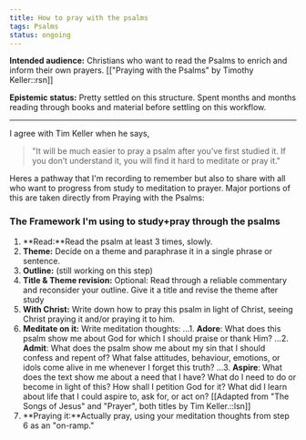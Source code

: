 ```yaml
---
title: How to pray with the psalms
tags: Psalms
status: ongoing
---
```


**Intended audience:** Christians who want to read the Psalms to enrich and inform their own prayers. [["Praying with the Psalms" by Timothy Keller::rsn]] 

**Epistemic status:** Pretty settled on this structure. Spent months and months reading through books and material before settling on this workflow.

---

I agree with Tim Keller when he says, 

>"It will be much easier to pray a psalm after you’ve first studied it. If you don’t understand it, you will find it hard to meditate or pray it."

Heres a pathway that I'm recording to remember but also to share with all who want to progress from study to meditation to prayer. Major portions of this are taken directly from Praying with the Psalms:

### The Framework I'm using to study+pray through the psalms

1. **Read:**Read the psalm at least 3 times, slowly.
2. **Theme:** Decide on a theme and paraphrase it in a single phrase or sentence.
3. **Outline:** (still working on this step)
4. **Title & Theme revision:** Optional: Read through a reliable commentary and reconsider your outline. Give it a title and revise the theme after study
5. **With Christ:** Write down how to pray this psalm in light of Christ, seeing Christ praying it and/or praying it to him.
6. **Meditate on it:** Write meditation thoughts: 
...1. **Adore**: What does this psalm show me about God for which I should praise or thank Him?
...2. **Admit**: What does the psalm show me about my sin that I should confess and repent of? What false attitudes, behaviour, emotions, or idols come alive in me whenever I forget this truth?
...3. **Aspire**: What does the text show me about a need that I have? What do I need to do or
become in light of this? How shall I petition God for it? What did I learn about life that I could aspire to, ask for, or act on? [[Adapted from "The Songs of Jesus" and "Prayer", both titles by Tim Keller.::lsn]]
7. **Praying it:**Actually pray, using your meditation thoughts from step 6 as an "on-ramp."
